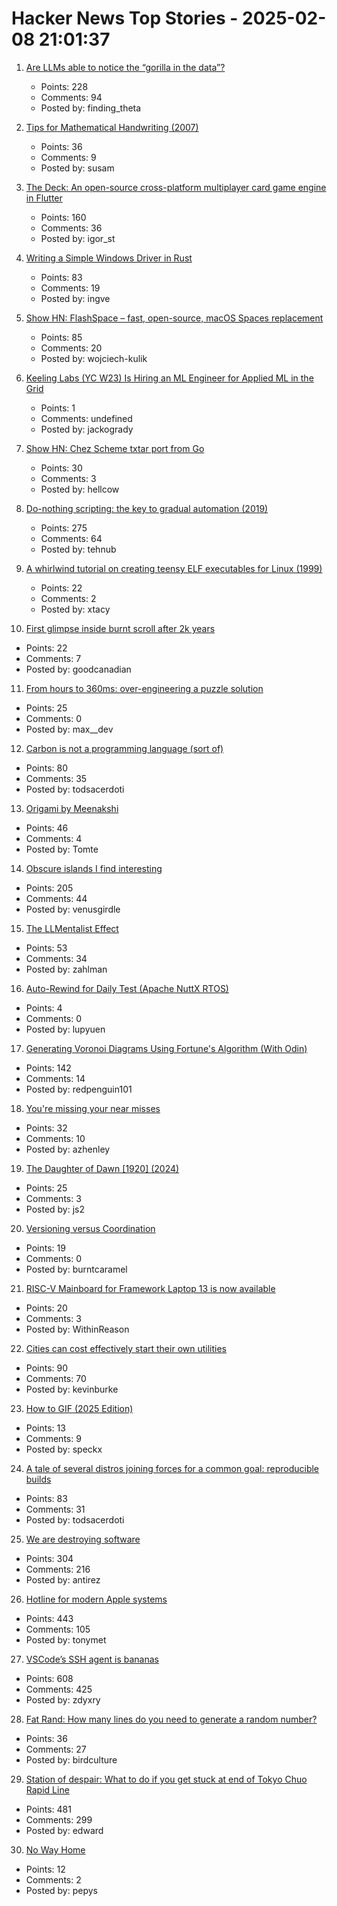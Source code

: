 # Hacker News Top Stories - 2025-02-08 21:01:37

1. [Are LLMs able to notice the “gorilla in the data”?](https://chiraaggohel.com/posts/llms-eda/)
   - Points: 228
   - Comments: 94
   - Posted by: finding_theta

2. [Tips for Mathematical Handwriting (2007)](https://johnkerl.org/doc/ortho/ortho.html)
   - Points: 36
   - Comments: 9
   - Posted by: susam

3. [The Deck: An open-source cross-platform multiplayer card game engine in Flutter](https://github.com/xajik/thedeck)
   - Points: 160
   - Comments: 36
   - Posted by: igor_st

4. [Writing a Simple Windows Driver in Rust](https://scorpiosoftware.net/2025/02/08/writing-a-simple-driver-in-rust/)
   - Points: 83
   - Comments: 19
   - Posted by: ingve

5. [Show HN: FlashSpace – fast, open-source, macOS Spaces replacement](https://github.com/wojciech-kulik/FlashSpace)
   - Points: 85
   - Comments: 20
   - Posted by: wojciech-kulik

6. [Keeling Labs (YC W23) Is Hiring an ML Engineer for Applied ML in the Grid](https://www.keelinglabs.com/jobs)
   - Points: 1
   - Comments: undefined
   - Posted by: jackogrady

7. [Show HN: Chez Scheme txtar port from Go](https://git.sr.ht/~egtann/txtar/)
   - Points: 30
   - Comments: 3
   - Posted by: hellcow

8. [Do-nothing scripting: the key to gradual automation (2019)](https://blog.danslimmon.com/2019/07/15/do-nothing-scripting-the-key-to-gradual-automation/)
   - Points: 275
   - Comments: 64
   - Posted by: tehnub

9. [A whirlwind tutorial on creating teensy ELF executables for Linux (1999)](https://www.muppetlabs.com/~breadbox/software/tiny/teensy.html)
   - Points: 22
   - Comments: 2
   - Posted by: xtacy

10. [First glimpse inside burnt scroll after 2k years](https://www.bbc.co.uk/news/articles/c5yvrq7dyg6o)
   - Points: 22
   - Comments: 7
   - Posted by: goodcanadian

11. [From hours to 360ms: over-engineering a puzzle solution](https://blog.danielh.cc/blog/puzzle)
   - Points: 25
   - Comments: 0
   - Posted by: max__dev

12. [Carbon is not a programming language (sort of)](https://herecomesthemoon.net/2025/02/carbon-is-not-a-language/)
   - Points: 80
   - Comments: 35
   - Posted by: todsacerdoti

13. [Origami by Meenakshi](https://origamee.net/)
   - Points: 46
   - Comments: 4
   - Posted by: Tomte

14. [Obscure islands I find interesting](https://amanvir.com/obscure-islands)
   - Points: 205
   - Comments: 44
   - Posted by: venusgirdle

15. [The LLMentalist Effect](https://softwarecrisis.dev/letters/llmentalist/)
   - Points: 53
   - Comments: 34
   - Posted by: zahlman

16. [Auto-Rewind for Daily Test (Apache NuttX RTOS)](https://lupyuen.org/articles/rewind.html)
   - Points: 4
   - Comments: 0
   - Posted by: lupyuen

17. [Generating Voronoi Diagrams Using Fortune's Algorithm (With Odin)](https://redpenguin101.github.io/html/posts/2025_01_21_voronoi.html)
   - Points: 142
   - Comments: 14
   - Posted by: redpenguin101

18. [You're missing your near misses](https://surfingcomplexity.blog/2025/02/01/youre-missing-your-near-misses/)
   - Points: 32
   - Comments: 10
   - Posted by: azhenley

19. [The Daughter of Dawn [1920] (2024)](https://www.afi.com/news/the-daughter-of-dawn-1920-afi-catalog-spotlight/)
   - Points: 25
   - Comments: 3
   - Posted by: js2

20. [Versioning versus Coordination](https://brooker.co.za/blog/2025/02/04/versioning.html)
   - Points: 19
   - Comments: 0
   - Posted by: burntcaramel

21. [RISC-V Mainboard for Framework Laptop 13 is now available](https://frame.work/gb/en/blog/risc-v-mainboard-for-framework-laptop-13-is-now-available)
   - Points: 20
   - Comments: 3
   - Posted by: WithinReason

22. [Cities can cost effectively start their own utilities](https://kevin.burke.dev/kevin/norcal-cities-new-utility/)
   - Points: 90
   - Comments: 70
   - Posted by: kevinburke

23. [How to GIF (2025 Edition)](https://fullystacked.net/how-to-gif-2025/)
   - Points: 13
   - Comments: 9
   - Posted by: speckx

24. [A tale of several distros joining forces for a common goal: reproducible builds](https://video.fosdem.org/2025/h1302/fosdem-2025-6479-a-tale-of-several-distros-joining-forces-for-a-common-goal-reproducible-builds.av1.webm)
   - Points: 83
   - Comments: 31
   - Posted by: todsacerdoti

25. [We are destroying software](https://antirez.com/news/145)
   - Points: 304
   - Comments: 216
   - Posted by: antirez

26. [Hotline for modern Apple systems](https://github.com/mierau/hotline)
   - Points: 443
   - Comments: 105
   - Posted by: tonymet

27. [VSCode’s SSH agent is bananas](https://fly.io/blog/vscode-ssh-wtf/)
   - Points: 608
   - Comments: 425
   - Posted by: zdyxry

28. [Fat Rand: How many lines do you need to generate a random number?](https://lucumr.pocoo.org/2025/2/4/fat-rand/)
   - Points: 36
   - Comments: 27
   - Posted by: birdculture

29. [Station of despair: What to do if you get stuck at end of Tokyo Chuo Rapid Line](https://soranews24.com/2024/12/21/station-of-despair-what-to-do-if-you-get-stuck-at-the-end-of-tokyos-chuo-rapid-line/)
   - Points: 481
   - Comments: 299
   - Posted by: edward

30. [No Way Home](https://literaryreview.co.uk/no-way-home)
   - Points: 12
   - Comments: 2
   - Posted by: pepys

